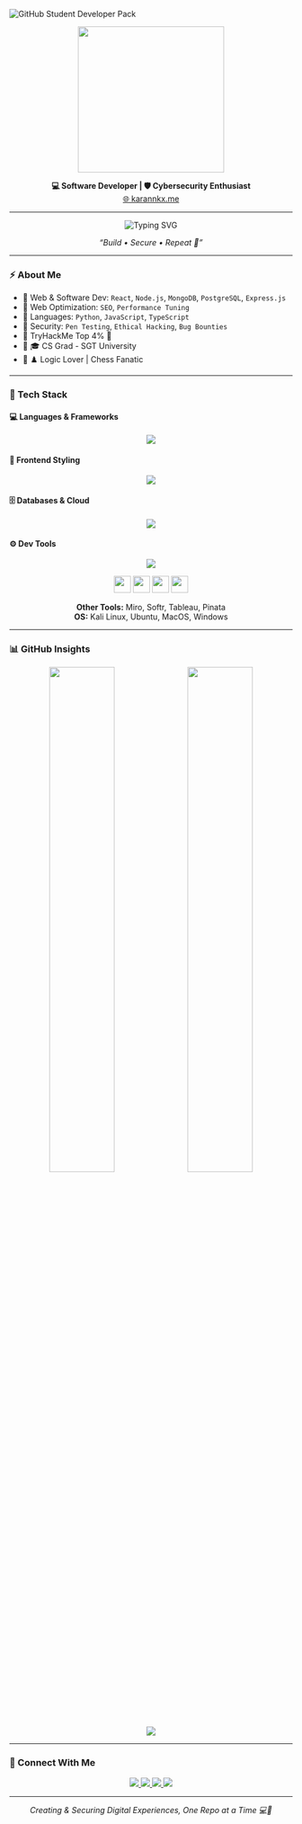 ![GitHub Student Developer Pack](https://img.shields.io/badge/GitHub%20Student%20Pack-Active-brightgreen?logo=github)



<p align="center">
  <img src="https://res.cloudinary.com/duwg1mctb/image/upload/v1749488207/giphy-ezgif.com-speed_webme5.gif" width="260" />
</p>

<p align="center">
  <b>💻 Software Developer | 🛡️ Cybersecurity Enthusiast</b><br/>
  <a href="https://karannkx.me" target="_blank">🌐 karannkx.me</a>
</p>

---

<p align="center">
  <img src="https://readme-typing-svg.demolab.com?font=Fira+Code&pause=1000&color=00BFFF&width=435&lines=%F0%9F%A7%91%E2%80%8D%F0%9F%92%BB+Build+%E2%80%A2+%F0%9F%9B%A1%EF%B8%8F+Secure+%E2%80%A2+%F0%9F%94%81+Repeat" alt="Typing SVG" />
</p>

<p align="center"><i>“Build • Secure • Repeat 🔁”</i></p>

---

### ⚡ About Me

- 🔹 Web & Software Dev: `React`, `Node.js`, `MongoDB`, `PostgreSQL`, `Express.js`
- 🔹 Web Optimization: `SEO`, `Performance Tuning`
- 🔹 Languages: `Python`, `JavaScript`, `TypeScript`
- 🔹 Security: `Pen Testing`, `Ethical Hacking`, `Bug Bounties`
- 🔹 TryHackMe Top 4% 🧠
- 🔹 🎓 CS Grad - SGT University  
- 🔹 ♟️ Logic Lover | Chess Fanatic

---

### 🧠 Tech Stack

#### 💻 Languages & Frameworks
<p align="center">
  <img src="https://skillicons.dev/icons?i=python,js,typescript,react,nodejs,express,flask,wordpress" />
</p>

#### 🎨 Frontend Styling
<p align="center">
  <img src="https://skillicons.dev/icons?i=html,css,tailwind,scss,bootstrap" />
</p>

#### 🗄️ Databases & Cloud
<p align="center">
  <img src="https://skillicons.dev/icons?i=mongodb,postgres,firebase,cloudflare" />
</p>

#### ⚙️ Dev Tools
<p align="center">
  <img src="https://skillicons.dev/icons?i=git,github,jira,vscode" />
</p>

<p align="center">
  <img src="https://img.icons8.com/color/48/000000/metasploit.png" height="30"/>
  <img src="https://img.icons8.com/color/48/000000/sql.png" height="30"/>
  <img src="https://img.icons8.com/color/48/000000/nmap.png" height="30"/>
  <img src="https://cdn.jsdelivr.net/gh/devicons/devicon/icons/linux/linux-original.svg" height="30"/>
</p>

<p align="center">
  <b>Other Tools:</b> Miro, Softr, Tableau, Pinata  
  <br/>
  <b>OS:</b> Kali Linux, Ubuntu, MacOS, Windows
</p>

---

### 📊 GitHub Insights

<p align="center">
  <img src="https://github-readme-stats.vercel.app/api?username=Karannkx&show_icons=true&theme=tokyonight&hide_border=false&count_private=true" width="48%" />
  <img src="https://github-readme-streak-stats.herokuapp.com?user=Karannkx&theme=tokyonight&hide_border=false" width="48%" />
</p>

<p align="center">
  <img src="https://github-readme-stats.vercel.app/api/top-langs/?username=Karannkx&layout=compact&theme=tokyonight&hide_border=false" />
</p>

---

### 🔗 Connect With Me

<p align="center">
  <a href="https://karannkx.me" target="_blank">
    <img src="https://img.shields.io/badge/Portfolio-00fff7?style=for-the-badge&logo=vercel&logoColor=white"/>
  </a>
  <a href="https://github.com/Karannkx" target="_blank">
    <img src="https://img.shields.io/badge/GitHub-171515?style=for-the-badge&logo=github&logoColor=00fff7"/>
  </a>
  <a href="https://www.linkedin.com/in/karannkx" target="_blank">
    <img src="https://img.shields.io/badge/LinkedIn-0077B5?style=for-the-badge&logo=linkedin&logoColor=white"/>
  </a>
  <a href="https://www.hackerrank.com/Karannkx" target="_blank">
    <img src="https://img.shields.io/badge/HackerRank-2EC866?style=for-the-badge&logo=hackerrank&logoColor=white"/>
  </a>
</p>

---

<p align="center"><i>Creating & Securing Digital Experiences, One Repo at a Time 💻🔐</i></p>
